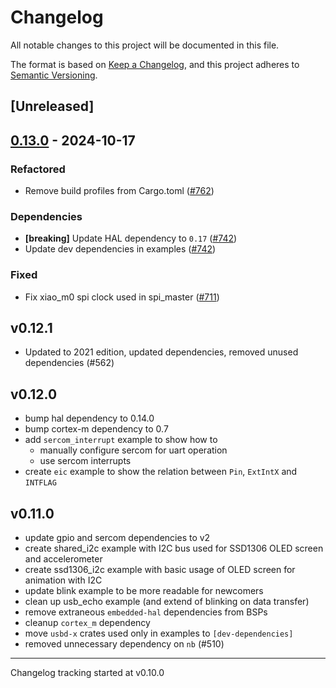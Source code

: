 # Changelog

All notable changes to this project will be documented in this file.

The format is based on [Keep a Changelog](https://keepachangelog.com/en/1.0.0/),
and this project adheres to [Semantic Versioning](https://semver.org/spec/v2.0.0.html).

## [Unreleased]

## [0.13.0](https://github.com/atsamd-rs/atsamd/compare/xiao_m0-0.12.1...xiao_m0-0.13.0) - 2024-10-17

### Refactored

- Remove build profiles from Cargo.toml ([#762](https://github.com/atsamd-rs/atsamd/pull/762))

### Dependencies

- **[breaking]** Update HAL dependency to `0.17` ([#742](https://github.com/atsamd-rs/atsamd/pull/742))
- Update dev dependencies in examples ([#742](https://github.com/atsamd-rs/atsamd/pull/742))

### Fixed

- Fix xiao_m0 spi clock used in spi_master ([#711](https://github.com/atsamd-rs/atsamd/pull/711))

## v0.12.1

- Updated to 2021 edition, updated dependencies, removed unused dependencies (#562)

## v0.12.0

- bump hal dependency to 0.14.0
- bump cortex-m dependency to 0.7
- add `sercom_interrupt` example to show how to
  - manually configure sercom for uart operation
  - use sercom interrupts
- create `eic` example to show the relation between `Pin`, `ExtIntX` and `INTFLAG`

## v0.11.0

- update gpio and sercom dependencies to v2
- create shared_i2c example with I2C bus used for SSD1306 OLED screen and accelerometer
- create ssd1306_i2c example with basic usage of OLED screen for animation with I2C
- update blink example to be more readable for newcomers
- clean up usb_echo example (and extend of blinking on data transfer)
- remove extraneous `embedded-hal` dependencies from BSPs
- cleanup `cortex_m` dependency
- move `usbd-x` crates used only in examples to `[dev-dependencies]`
- removed unnecessary dependency on `nb` (#510)

---

Changelog tracking started at v0.10.0
